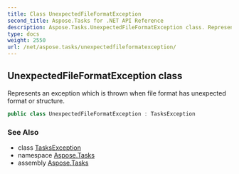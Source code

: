 ```yaml
---
title: Class UnexpectedFileFormatException
second_title: Aspose.Tasks for .NET API Reference
description: Aspose.Tasks.UnexpectedFileFormatException class. Represents an exception which is thrown when file format has unexpected format or structure
type: docs
weight: 2550
url: /net/aspose.tasks/unexpectedfileformatexception/
---
```

## UnexpectedFileFormatException class

Represents an exception which is thrown when file format has unexpected format or structure.

```csharp
public class UnexpectedFileFormatException : TasksException
```

### See Also

* class [TasksException](../tasksexception/)
* namespace [Aspose.Tasks](../../aspose.tasks/)
* assembly [Aspose.Tasks](../../)


